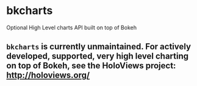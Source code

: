 # bkcharts
Optional High Level charts API built on top of Bokeh


## `bkcharts` is currently unmaintained. For actively developed, supported, very high level charting on top of Bokeh, see the HoloViews project: http://holoviews.org/
